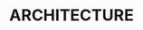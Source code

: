 ---
title: "ARCHITECTURE"
linkTitle: "ARCHITECTURE"
weight: 30
no_list: true
navigationLabel: true
---